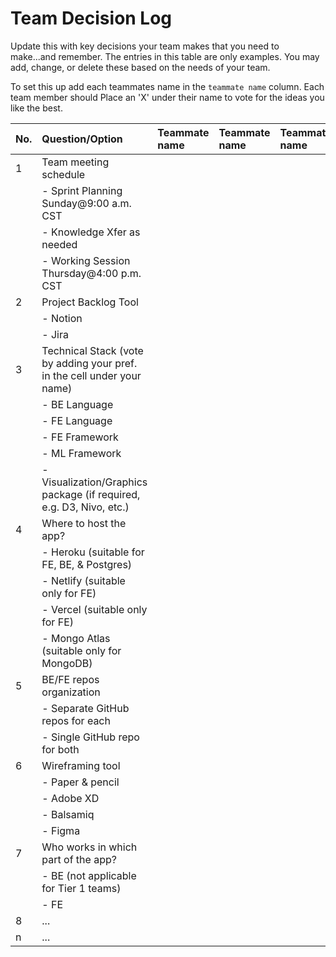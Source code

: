 # Team Decision Log

Update this with key decisions your team makes that you need to make...and 
remember. The entries in this table are only examples. You may add, change, or
delete these based on the needs of your team.

To set this up add each teammates name in the `teammate name` column. Each 
team member should Place an 'X' under their name to vote for the ideas 
you like the best.

| No. | Question/Option | Teammate name | Teammate name | Teammate name | Teammate name | Teammate name | Ali Mora |
| :--- | :--- | :--- | :--- | :--- | :--- | :--- | :--- |
| 1 | Team meeting schedule | | | | | | |
|   |	- Sprint Planning Sunday@9:00 a.m. CST | | | | | | |
|   |	- Knowledge Xfer as needed | | | | | | |
|   |	- Working Session Thursday@4:00 p.m. CST | | | | | | |
| 2	| Project Backlog Tool | | | | | | |
|   |	- Notion | | | | | |x|
|   |	- Jira | | | | | | |
| 3	| Technical Stack (vote by adding your pref. in the cell under your name) | | | | | | |
|   |	- BE Language | | | | | |x|
|   |	- FE Language | | | | | |x|
|   |	- FE Framework | | | | | |x|
|   |	- ML Framework | | | | | | |
|   |	- Visualization/Graphics package (if required, e.g. D3, Nivo, etc.) | | | | | | |
| 4	| Where to host the app? | | | | | | |
|   |	- Heroku (suitable for FE, BE, & Postgres) | | | | | | |
|   |	- Netlify (suitable only for FE) | | | | | |x|
|   |	- Vercel (suitable only for FE) | | | | | | |
|   |	- Mongo Atlas (suitable only for MongoDB) | | | | | | |
| 5	| BE/FE repos organization | | | | | | |
|   |	- Separate GitHub repos for each | | | | | | |
|   |	- Single GitHub repo for both | | | | | |x|
| 6	| Wireframing tool | | | | | | |
|   |	- Paper & pencil | | | | | | |
|   |	- Adobe XD | | | | | |x|
|   |	- Balsamiq | | | | | | |
|   |	- Figma | | | | | |x|
| 7	| Who works in which part of the app? | | | | | | |
|   | - BE (not applicable for Tier 1 teams) | | | | | |x|
|   |	- FE | | | | | |x|
| 8	| ... | | | | | | |
| n | ... | | | | | | |
